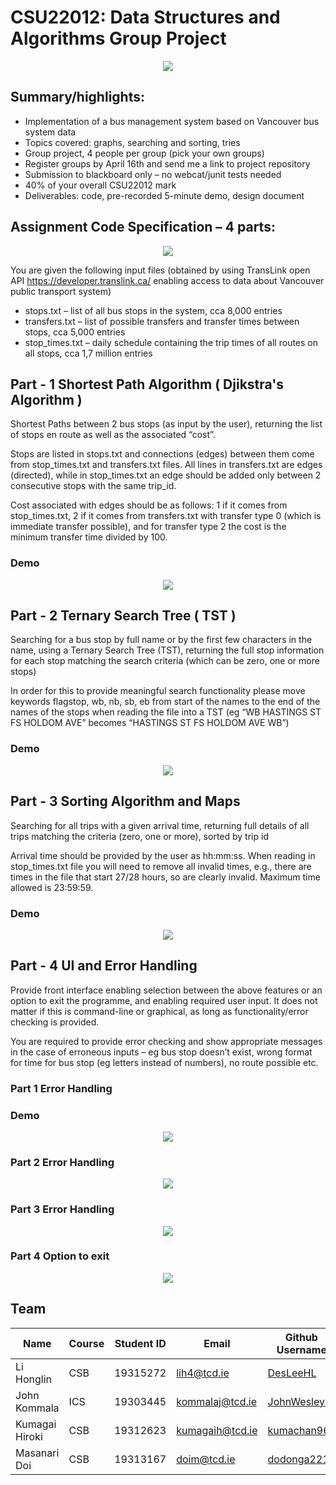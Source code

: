 # CSU22012: Data Structures and Algorithms Group Project

<p align="center">
  <img src="https://github.com/JohnWesleyK/CSU22012-DSA-Group-Project/blob/main/Demo%20Pictures%20and%20Videos/TranslinkLogo.png" />
</p>


## Summary/highlights:
* Implementation of a bus management system based on Vancouver bus system data
* Topics covered: graphs, searching and sorting, tries
* Group project, 4 people per group (pick your own groups)
* Register groups by April 16th and send me a link to project repository
* Submission to blackboard only – no webcat/junit tests needed
* 40% of your overall CSU22012 mark
* Deliverables: code, pre-recorded 5-minute demo, design document
  
## Assignment Code Specification – 4 parts:

<p align="center">
  <img src="https://github.com/JohnWesleyK/CSU22012-DSA-Group-Project/blob/main/Demo%20Pictures%20and%20Videos/mainscreen.png" />
</p>


You are given the following input files (obtained by using TransLink open API
https://developer.translink.ca/ enabling access to data about Vancouver public transport system)

* stops.txt – list of all bus stops in the system, cca 8,000 entries
* transfers.txt – list of possible transfers and transfer times between stops, cca 5,000 entries
* stop_times.txt – daily schedule containing the trip times of all routes on all stops, cca 1,7
million entries


## Part - 1 Shortest Path Algorithm ( Djikstra's Algorithm )
Shortest Paths between 2 bus stops (as input by the user), returning the list of stops en route as well as the associated “cost”.

Stops are listed in stops.txt and connections (edges) between them come from stop_times.txt and
transfers.txt files. All lines in transfers.txt are edges (directed), while in stop_times.txt an edge
should be added only between 2 consecutive stops with the same trip_id.

Cost associated with edges should be as follows: 1 if it comes from stop_times.txt, 2 if it comes from
transfers.txt with transfer type 0 (which is immediate transfer possible), and for transfer type 2 the
cost is the minimum transfer time divided by 100.


### Demo
<p align="center">
  <img src="https://github.com/JohnWesleyK/CSU22012-DSA-Group-Project/blob/main/Demo%20Pictures%20and%20Videos/part1demo.gif" />
</p>



## Part - 2 Ternary Search Tree ( TST ) 
Searching for a bus stop by full name or by the first few characters in the name, using a Ternary Search Tree (TST), 
returning the full stop information for each stop matching the search criteria (which can be zero, one or more stops)

In order for this to provide meaningful search functionality please move keywords flagstop, wb, nb,
sb, eb from start of the names to the end of the names of the stops when reading the file into a TST
(eg “WB HASTINGS ST FS HOLDOM AVE” becomes “HASTINGS ST FS HOLDOM AVE WB”)


### Demo
<p align="center">
  <img src="https://github.com/JohnWesleyK/CSU22012-DSA-Group-Project/blob/main/Demo%20Pictures%20and%20Videos/part2%20demo.gif" />
</p>




## Part - 3 Sorting Algorithm and Maps
Searching for all trips with a given arrival time, returning full details of all trips matching the
criteria (zero, one or more), sorted by trip id


Arrival time should be provided by the user as hh:mm:ss. When reading in stop_times.txt file you
will need to remove all invalid times, e.g., there are times in the file that start 27/28 hours, so are
clearly invalid. Maximum time allowed is 23:59:59.


### Demo
<p align="center">
  <img src="https://github.com/JohnWesleyK/CSU22012-DSA-Group-Project/blob/main/Demo%20Pictures%20and%20Videos/part3%20demo.gif" />
</p>




## Part - 4 UI and Error Handling
Provide front interface enabling selection between the above features or an option to exit
the programme, and enabling required user input. It does not matter if this is command-line
or graphical, as long as functionality/error checking is provided.

You are required to provide error checking and show appropriate messages in the case of erroneous
inputs – eg bus stop doesn’t exist, wrong format for time for bus stop (eg letters instead of
numbers), no route possible etc. 
### Part 1 Error Handling
### Demo
<p align="center">
  <img src="https://github.com/JohnWesleyK/CSU22012-DSA-Group-Project/blob/main/Demo%20Pictures%20and%20Videos/part1error.png" />
</p>


### Part 2 Error Handling
<p align="center">
  <img src="https://github.com/JohnWesleyK/CSU22012-DSA-Group-Project/blob/main/Demo%20Pictures%20and%20Videos/part2error.png" />
</p>


### Part 3 Error Handling
<p align="center">
  <img src="https://github.com/JohnWesleyK/CSU22012-DSA-Group-Project/blob/main/Demo%20Pictures%20and%20Videos/part3error.png" />
</p>


### Part 4 Option to exit
<p align="center">
  <img src="https://github.com/JohnWesleyK/CSU22012-DSA-Group-Project/blob/main/Demo%20Pictures%20and%20Videos/part4close.png" />
</p>





## Team
|      Name      | Course | Student ID |      Email      | Github Username |
|----------------|--------|------------|-----------------|-----------------|
|   Li Honglin   |   CSB  |  19315272  |   lih4@tcd.ie   |     [DesLeeHL](https://github.com/DesLeeHL)    |
|  John Kommala  |   ICS  |  19303445  | kommalaj@tcd.ie |   [JohnWesleyK](https://github.com/JohnWesleyK)   |
| Kumagai Hiroki |   CSB  |  19312623  | kumagaih@tcd.ie |    [kumachan96](https://github.com/kumachan96)   |
|  Masanari Doi  |   CSB  |  19313167  |   doim@tcd.ie   |   [dodonga2211](https://github.com/dodonga2211)   |
 

 
